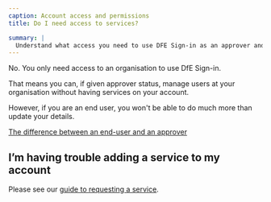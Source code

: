 ```yaml
---
caption: Account access and permissions
title: Do I need access to services?

summary: |
  Understand what access you need to use DFE Sign-in as an approver and an end user.
---
```


No. You only need access to an organisation to use DfE Sign-in.

That means you can, if given approver status, manage users at your organisation without having services on your account.

However, if you are an end user, you won't be able to do much more than update your details.

[The difference between an end-user and an approver](/managing-users/what-is-approver)

## I’m having trouble adding a service to my account

Please see our [guide to requesting a service](/your-account/request-service-access).
